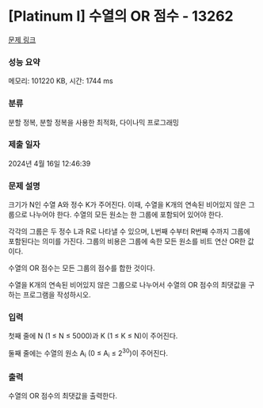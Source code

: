 # [Platinum I] 수열의 OR 점수 - 13262 

[문제 링크](https://www.acmicpc.net/problem/13262) 

### 성능 요약

메모리: 101220 KB, 시간: 1744 ms

### 분류

분할 정복, 분할 정복을 사용한 최적화, 다이나믹 프로그래밍

### 제출 일자

2024년 4월 16일 12:46:39

### 문제 설명

<p>크기가 N인 수열 A와 정수 K가 주어진다. 이때, 수열을 K개의 연속된 비어있지 않은 그룹으로 나누어야 한다. 수열의 모든 원소는 한 그룹에 포함되어 있어야 한다.</p>

<p>각각의 그룹은 두 정수 L과 R로 나타낼 수 있으며, L번째 수부터 R번째 수까지 그룹에 포함된다는 의미를 가진다. 그룹의 비용은 그룹에 속한 모든 원소를 비트 연산 OR한 값이다.</p>

<p>수열의 OR 점수는 모든 그룹의 점수를 합한 것이다.</p>

<p>수열을 K개의 연속된 비어있지 않은 그룹으로 나누어서 수열의 OR 점수의 최댓값을 구하는 프로그램을 작성하시오. </p>

### 입력 

 <p>첫째 줄에 N (1 ≤ N ≤ 5000)과 K (1 ≤ K ≤ N)이 주어진다.</p>

<p>둘째 줄에는 수열의 원소 A<sub>i</sub> (0 ≤ A<sub>i</sub> ≤ 2<sup>30</sup>)이 주어진다.</p>

### 출력 

 <p>수열의 OR 점수의 최댓값을 출력한다.</p>


